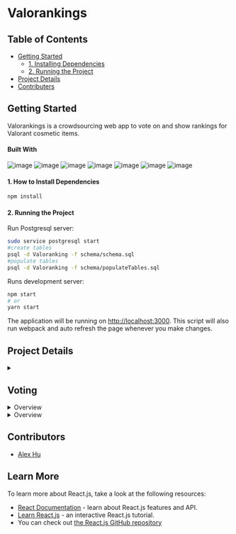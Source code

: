 # Valorankings

## Table of Contents
- [Getting Started](#getting-started)
  - [1. Installing Dependencies](#1-how-to-install-dependencies)
  - [2. Running the Project](#2-running-the-project)
- [Project Details](#project-details)
- [Contributers](#contributors)

## Getting Started
Valorankings is a crowdsourcing web app to vote on and show rankings for Valorant cosmetic items.
#### Built With
![image](https://img.shields.io/badge/React-20232A?style=for-the-badge&logo=react&logoColor=61DAFB)
![image](https://img.shields.io/badge/React_Router-CA4245?style=for-the-badge&logo=react-router&logoColor=white)
![image](https://img.shields.io/badge/Bootstrap-563D7C?style=for-the-badge&logo=bootstrap&logoColor=white)
![image](https://img.shields.io/badge/Node.js-339933?style=for-the-badge&logo=nodedotjs&logoColor=white)
![image](https://img.shields.io/badge/Express.js-000000?style=for-the-badge&logo=express&logoColor=white)
![image](https://img.shields.io/badge/PostgreSQL-316192?style=for-the-badge&logo=postgresql&logoColor=white)
![image](https://img.shields.io/badge/Material%20UI-007FFF?style=for-the-badge&logo=mui&logoColor=white)

#### 1. How to Install Dependencies
```bash
npm install
```

#### 2. Running the Project

Run Postgresql server:
```bash
sudo service postgresql start
#create tables
psql -d Valoranking -f schema/schema.sql
#populate tables
psql -d Valoranking -f schema/populateTables.sql
```

Runs development server:
```bash
npm start
# or
yarn start
```
The application will be running on [http://localhost:3000](http://localhost:3000).
This script will also run webpack and auto refresh the page whenever you make changes.


## Project Details

<details>
  <summary>
  <h2>Voting</h2>
  </summary>

- #### Vote on cosmetics with a scoring system from 1 to 5

- #### See different chromas and levels of the cosmetic (if it has any)
  ![gif](public/gifs/Valorankings_voting.gif)

</details>

<details>
  <summary>Overview</summary>
	Filler
</details>

<details>
  <summary>Overview</summary>
	Filler
</details>


## Contributors
* [Alex Hu](https://github.com/gunpowder66)

## Learn More
To learn more about React.js, take a look at the following resources:
- [React Documentation](https://reactjs.org/docs/getting-started.html) - learn about React.js features and API.
- [Learn React.js](https://reactjs.org/tutorial/tutorial.html) - an interactive React.js tutorial.
- You can check out [the React.js GitHub repository](https://github.com/facebook/react)




